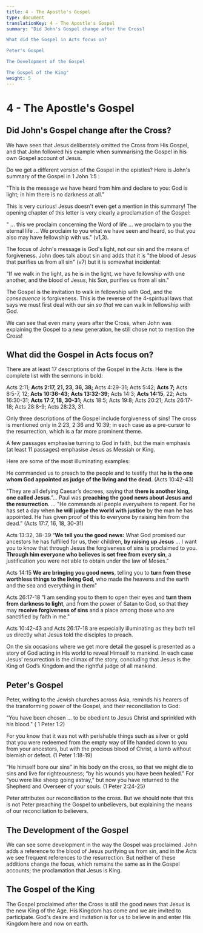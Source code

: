 ```yaml
---
title: 4 - The Apostle's Gospel
type: document
translationKey: 4 - The Apostle's Gospel
summary: "Did John's Gospel change after the Cross?	

What did the Gospel in Acts focus on?	

Peter's Gospel	

The Development of the Gospel	

The Gospel of the King"
weight: 5
---
```

# 4 - The Apostle's Gospel

## Did John's Gospel change after the Cross?

We have seen that Jesus deliberately omitted the Cross from His Gospel, and that John followed his example when summarising the Gospel in his own Gospel account of Jesus.

Do we get a different version of the Gospel in the epistles? Here is John's summary of the Gospel in 1 John 1:5 :

"This is the message we have heard from him and declare to you: God is light; in him there is no darkness at all."

This is very curious! Jesus doesn't even get a mention in this summary! The opening chapter of this letter is very clearly a proclamation of the Gospel:

" ... this we proclaim concerning the Word of life ... we proclaim to you the eternal life ... We proclaim to you what we have seen and heard, so that you also may have fellowship with us." (v1,3).

The focus of John's message is God's light, not our sin and the means of forgiveness. John does talk about sin and adds that it is "the blood of Jesus that purifies us from all sin" (v7) but it is somewhat incidental:

"If we walk in the light, as he is in the light, we have fellowship with one another, and the blood of Jesus, his Son, purifies us from all sin."

The Gospel is the invitation to walk in fellowship with God, and the *consequence* is forgiveness. This is the reverse of the 4-spiritual laws that says we must first deal with our sin *so that* we can walk in fellowship with God.

We can see that even many years after the Cross, when John was explaining the Gospel to a new generation, he still chose not to mention the Cross!

## What did the Gospel in Acts focus on?

There are at least 17 descriptions of the Gospel in the Acts. Here is the complete list with the sermons in bold:

Acts 2:11; **Acts 2:17, 21, 23, 36, 38;** Acts 4:29-31; Acts 5:42; **Acts 7;** Acts 8:5-7, 12; **Acts 10:36-43;** **Acts 13:32-39;** Acts 14:3; **Acts 14:15**, 22; Acts 16:30-31; **Acts 17:7, 18, 30-31;** Acts 18:5; Acts 19:8; Acts 20:21; Acts 26:17-18; Acts 28:8-9; Acts 28:23, 31.

Only three descriptions of the Gospel include forgiveness of sins! The cross is mentioned only in 2:23, 2:36 and 10:39; in each case as a pre-cursor to the resurrection, which is a far more prominent theme.

A few passages emphasise turning to God in faith, but the main emphasis (at least 11 passages) emphasise Jesus as Messiah or King.

Here are some of the most illuminating examples:

He commanded us to preach to the people and to testify that **he is the one whom God appointed as judge of the living and the dead**. (Acts 10:42-43)

"They are all defying Caesar’s decrees, saying that **there is another king, one called Jesus**.”... Paul was **preaching the good news about Jesus and the resurrection**. ... "He commands all people everywhere to repent. For he has set a day when **he will judge the world with justice** by the man he has appointed. He has given proof of this to everyone by raising him from the dead.” (Acts 17:7, 16, 18, 30-31)

Acts 13:32, 38-39 “**We tell you the good news:** What God promised our ancestors he has fulfilled for us, their children, **by raising up Jesus** ... I want you to know that through Jesus the forgiveness of sins is proclaimed to you. **Through him everyone who believes is set free from every sin**, a justification you were not able to obtain under the law of Moses."

Acts 14:15 **We are bringing you good news**, telling you to **turn from these worthless things to the living God**, who made the heavens and the earth and the sea and everything in them"

Acts 26:17-18 "I am sending you to them to open their eyes and **turn them from darkness to light**, and from the power of Satan to God, so that they may **receive forgiveness of sins** and a place among those who are sanctified by faith in me."

Acts 10:42-43 and Acts 26:17-18 are especially illuminating as they both tell us directly what Jesus told the disciples to preach.

On the six occasions where we get more detail the gospel is presented as a story of God acting in His world to reveal Himself to mankind. In each case Jesus’ resurrection is the climax of the story, concluding that Jesus is the King of God’s Kingdom and the rightful judge of all mankind.

## Peter's Gospel

Peter, writing to the Jewish churches across Asia, reminds his hearers of the transforming power of the Gospel, and their reconciliation to God:

"You have been chosen ... to be obedient to Jesus Christ and sprinkled with his blood." ( 1 Peter 1:2)

For you know that it was not with perishable things such as silver or gold that you were redeemed from the empty way of life handed down to you from your ancestors, but with the precious blood of Christ, a lamb without blemish or defect. (1 Peter 1:18-19)

“He himself bore our sins” in his body on the cross, so that we might die to sins and live for righteousness; “by his wounds you have been healed.” For “you were like sheep going astray,” but now you have returned to the Shepherd and Overseer of your souls. (1 Peter 2:24-25)

Peter attributes our reconciliation to the cross. But we should note that this is not Peter preaching the Gospel to unbelievers, but explaining the means of our reconciliation to believers.

## The Development of the Gospel

We can see some development in the way the Gospel was proclaimed. John adds a reference to the blood of Jesus purifying us from sin, and in the Acts we see frequent references to the resurrection. But neither of these additions change the focus, which remains the same as in the Gospel accounts; the proclamation that Jesus is King.

## The Gospel of the King

The Gospel proclaimed after the Cross is still the good news that Jesus is the new King of the Age. His Kingdom has come and we are invited to participate. God's desire and invitation is for us to believe in and enter His Kingdom here and now on earth.
